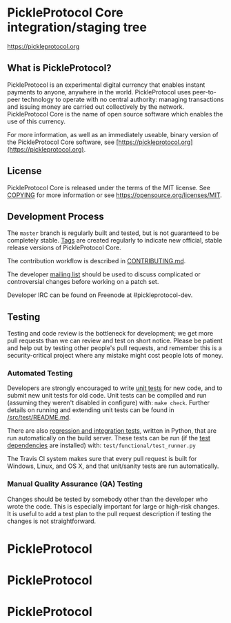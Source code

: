 PickleProtocol Core integration/staging tree
=====================================

https://pickleprotocol.org

What is PickleProtocol?
----------------

PickleProtocol is an experimental digital currency that enables instant payments to
anyone, anywhere in the world. PickleProtocol uses peer-to-peer technology to operate
with no central authority: managing transactions and issuing money are carried
out collectively by the network. PickleProtocol Core is the name of open source
software which enables the use of this currency.

For more information, as well as an immediately useable, binary version of
the PickleProtocol Core software, see [https://pickleprotocol.org](https://pickleprotocol.org).

License
-------

PickleProtocol Core is released under the terms of the MIT license. See [COPYING](COPYING) for more
information or see https://opensource.org/licenses/MIT.

Development Process
-------------------

The `master` branch is regularly built and tested, but is not guaranteed to be
completely stable. [Tags](https://github.com/pickleprotocol-project/pickleprotocol/tags) are created
regularly to indicate new official, stable release versions of PickleProtocol Core.

The contribution workflow is described in [CONTRIBUTING.md](CONTRIBUTING.md).

The developer [mailing list](https://groups.google.com/forum/#!forum/pickleprotocol-dev)
should be used to discuss complicated or controversial changes before working
on a patch set.

Developer IRC can be found on Freenode at #pickleprotocol-dev.

Testing
-------

Testing and code review is the bottleneck for development; we get more pull
requests than we can review and test on short notice. Please be patient and help out by testing
other people's pull requests, and remember this is a security-critical project where any mistake might cost people
lots of money.

### Automated Testing

Developers are strongly encouraged to write [unit tests](src/test/README.md) for new code, and to
submit new unit tests for old code. Unit tests can be compiled and run
(assuming they weren't disabled in configure) with: `make check`. Further details on running
and extending unit tests can be found in [/src/test/README.md](/src/test/README.md).

There are also [regression and integration tests](/test), written
in Python, that are run automatically on the build server.
These tests can be run (if the [test dependencies](/test) are installed) with: `test/functional/test_runner.py`

The Travis CI system makes sure that every pull request is built for Windows, Linux, and OS X, and that unit/sanity tests are run automatically.

### Manual Quality Assurance (QA) Testing

Changes should be tested by somebody other than the developer who wrote the
code. This is especially important for large or high-risk changes. It is useful
to add a test plan to the pull request description if testing the changes is
not straightforward.


# PickleProtocol
# PickleProtocol
# PickleProtocol
